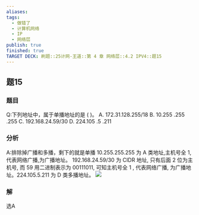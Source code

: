 ```yaml
---
aliases: 
tags:
  - 做错了
  - 计算机网络
  - IP
  - 网络层
publish: true
finished: true
TARGET DECK: 刷题::25计网-王道::第 4 章 网络层::4.2 IPV4::题15
---
```


## 题15
### 题目
Q:下列地址中，属于单播地址的是 ( )。
A. 172.31.128.255/18 B. 10.255 .255 .255
C. 192.168.24.59/30 D. 224.105 .5 .211
### 分析
A:排除掉广播和多播，剩下的就是单播
10.255.255.255 为 A 类地址,主机号全 1,代表网络广播,为广播地址。
192.168.24.59/30 为  CIDR 地址, 只有后面 2 位为主机号, 而 59 用二进制表示为 00111011, 可知主机号全 1 , 代表网络广播, 为广播地址。224.105.5.211 为 D 类多播地址。
![](https://img.hwenyi.live/202310081624489.webp)
### 解
选A
<!--ID: 1719990760016-->

